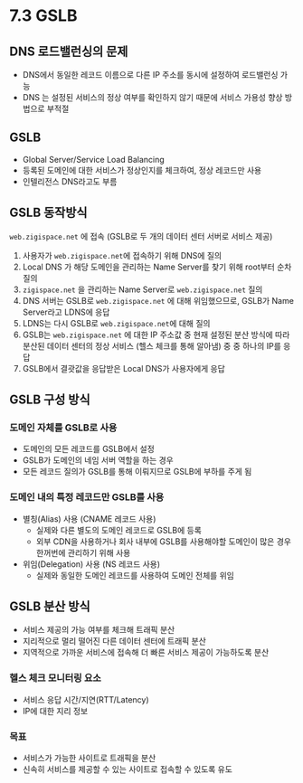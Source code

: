 # 7.3 GSLB

## DNS 로드밸런싱의 문제

- DNS에서 동일한 레코드 이름으로 다른 IP 주소를 동시에 설정하여 로드밸런싱 가능
- DNS 는 설정된 서비스의 정상 여부를 확인하지 않기 때문에 서비스 가용성 향상 방법으로 부적절



## GSLB

- Global Server/Service Load Balancing
- 등록된 도메인에 대한 서비스가 정상인지를 체크하여, 정상 레코드만 사용
- 인텔리전스 DNS라고도 부름



## GSLB 동작방식

`web.zigispace.net` 에 접속 (GSLB로 두 개의 데이터 센터 서버로 서비스 제공)

1. 사용자가 `web.zigispace.net`에 접속하기 위해 DNS에 질의
2. Local DNS 가 해당 도메인을 관리하는 Name Server를 찾기 위해 root부터 순차 질의
3. `zigispace.net` 을 관리하는 Name Server로 `web.zigispace.net` 질의
4. DNS 서버는 GSLB로 `web.zigispace.net` 에 대해 위임했으므로, GSLB가 Name Server라고 LDNS에 응답
5. LDNS는 다시 GSLB로 `web.zigispace.net`에 대해 질의
6. GSLB는 `web.zigispace.net` 에 대한 IP 주소값 중 현재 설정된 분산 방식에 따라 분산된 데이터 센터의 정상 서비스 (헬스 체크를 통해 알아냄) 중 중 하나의 IP를 응답
7. GSLB에서 결괏값을 응답받은 Local DNS가 사용자에게 응답



## GSLB 구성 방식

### 도메인 자체를 GSLB로 사용

- 도메인의 모든 레코드를 GSLB에서 설정
- GSLB가 도메인의 네임 서버 역할을 하는 경우
- 모든 레코드 질의가 GSLB를 통해 이뤄지므로 GSLB에 부하를 주게 됨

### 도메인 내의 특정 레코드만 GSLB를 사용

- 별칭(Alias) 사용 (CNAME 레코드 사용)
  - 실제와 다른 별도의 도메인 레코드로 GSLB에 등록
  - 외부 CDN을 사용하거나 회사 내부에 GSLB를 사용해야할 도메인이 많은 경우 한꺼번에 관리하기 위해 사용
- 위임(Delegation) 사용 (NS 레코드 사용)
  - 실제와 동일한 도메인 레코드를 사용하여 도메인 전체를 위임



## GSLB 분산 방식

- 서비스 제공의 가능 여부를 체크해 트래픽 분산
- 지리적으로 멀리 떨어진 다른 데이터 센터에 트래픽 분산
- 지역적으로 가까운 서비스에 접속해 더 빠른 서비스 제공이 가능하도록 분산



### 헬스 체크 모니터링 요소

- 서비스 응답 시간/지연(RTT/Latency)
- IP에 대한 지리 정보



### 목표

- 서비스가 가능한 사이트로 트래픽을 분산
- 신속히 서비스를 제공할 수 있는 사이트로 접속할 수 있도록 유도